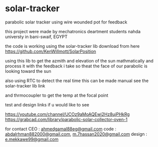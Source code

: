 # solar-tracker
parabolic solar tracker using wire wounded pot for feedback

this project were made by mechatronics deartment students nahda universty in bani-swaif, EGYPT


the code is working using the solar-tracker lib download from here
https://github.com/KenWillmott/SolarPosition

using this lib to get the azmith and elevation of the sun mathmatically and process it with the feedback i take 
so theat the face of our parabolic is looking toward the sun

also using RTC to detect the real time 
this can be made manual see the solar-tracker lib link

and thrmocoupler to get the temp at the focal point 



test and design links if u would like to see

https://youtube.com/channel/UCOz9aMoAQEwi2Hz8ujPHkRg
https://grabcad.com/library/parabolic-solar-collector-oven-1


for contact
CEO : 	ahmedgamal88eg@gmail.com
code : abdalrhman882000@gmail.com, m.7hassan2020@gmail.com 
design : e.mekkawe99@gmail.com
